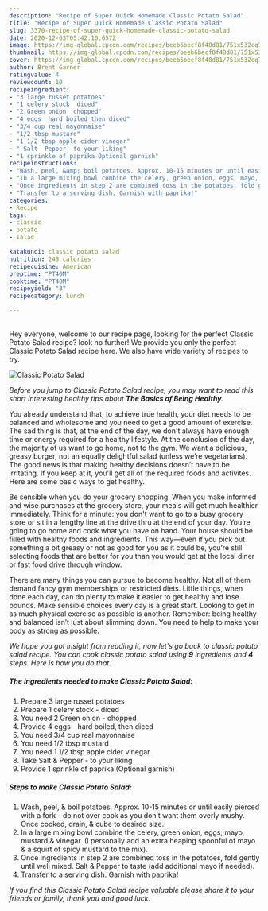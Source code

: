 ```yaml
---
description: "Recipe of Super Quick Homemade Classic Potato Salad"
title: "Recipe of Super Quick Homemade Classic Potato Salad"
slug: 3370-recipe-of-super-quick-homemade-classic-potato-salad
date: 2020-12-03T05:42:10.657Z
image: https://img-global.cpcdn.com/recipes/beeb6becf8f48d81/751x532cq70/classic-potato-salad-recipe-main-photo.jpg
thumbnail: https://img-global.cpcdn.com/recipes/beeb6becf8f48d81/751x532cq70/classic-potato-salad-recipe-main-photo.jpg
cover: https://img-global.cpcdn.com/recipes/beeb6becf8f48d81/751x532cq70/classic-potato-salad-recipe-main-photo.jpg
author: Brent Garner
ratingvalue: 4
reviewcount: 10
recipeingredient:
- "3 large russet potatoes"
- "1 celery stock  diced"
- "2 Green onion  chopped"
- "4 eggs  hard boiled then diced"
- "3/4 cup real mayonnaise"
- "1/2 tbsp mustard"
- "1 1/2 tbsp apple cider vinegar"
- " Salt  Pepper  to your liking"
- "1 sprinkle of paprika Optional garnish"
recipeinstructions:
- "Wash, peel, &amp; boil potatoes. Approx. 10-15 minutes or until easily pierced with a fork - do not over cook as you don’t want them overly mushy. Once cooked, drain, &amp; cube to desired size."
- "In a large mixing bowl combine the celery, green onion, eggs, mayo, mustard &amp; vinegar. (I personally add an extra heaping spoonful of mayo &amp; a squirt of spicy mustard to the mix)."
- "Once ingredients in step 2 are combined toss in the potatoes, fold gently until well mixed. Salt &amp; Pepper to taste (add additional mayo if needed)."
- "Transfer to a serving dish. Garnish with paprika!"
categories:
- Recipe
tags:
- classic
- potato
- salad

katakunci: classic potato salad 
nutrition: 245 calories
recipecuisine: American
preptime: "PT40M"
cooktime: "PT40M"
recipeyield: "3"
recipecategory: Lunch

---
```

<br>
Hey everyone, welcome to our recipe page, looking for the perfect Classic Potato Salad recipe? look no further! We provide you only the perfect Classic Potato Salad recipe here. We also have wide variety of recipes to try.
<br>


![Classic Potato Salad](https://img-global.cpcdn.com/recipes/beeb6becf8f48d81/751x532cq70/classic-potato-salad-recipe-main-photo.jpg)

<i>Before you jump to Classic Potato Salad recipe, you may want to read this short interesting healthy tips about <strong>The Basics of Being Healthy</strong>.</i>

You already understand that, to achieve true health, your diet needs to be balanced and wholesome and you need to get a good amount of exercise. The sad thing is that, at the end of the day, we don't always have enough time or energy required for a healthy lifestyle. At the conclusion of the day, the majority of us want to go home, not to the gym. We want a delicious, greasy burger, not an equally delightful salad (unless we’re vegetarians). The good news is that making healthy decisions doesn’t have to be irritating. If you keep at it, you'll get all of the required foods and activites. Here are some basic ways to get healthy.

Be sensible when you do your grocery shopping. When you make informed and wise purchases at the grocery store, your meals will get much healthier immediately. Think for a minute: you don't want to go to a busy grocery store or sit in a lengthy line at the drive thru at the end of your day. You’re going to go home and cook what you have on hand. Your house should be filled with healthy foods and ingredients. This way—even if you pick out something a bit greasy or not as good for you as it could be, you’re still selecting foods that are better for you than you would get at the local diner or fast food drive through window.

There are many things you can pursue to become healthy. Not all of them demand fancy gym memberships or restricted diets. Little things, when done each day, can do plenty to make it easier to get healthy and lose pounds. Make sensible choices every day is a great start. Looking to get in as much physical exercise as possible is another. Remember: being healthy and balanced isn’t just about slimming down. You need to help to make your body as strong as possible. 


<i>We hope you got insight from reading it, now let's go back to classic potato salad recipe. You can cook classic potato salad using <strong>9</strong> ingredients and <strong>4</strong> steps. Here is how you do that.
</i>

##### The ingredients needed to make Classic Potato Salad:

1. Prepare 3 large russet potatoes
1. Prepare 1 celery stock - diced
1. You need 2 Green onion - chopped
1. Provide 4 eggs - hard boiled, then diced
1. You need 3/4 cup real mayonnaise
1. You need 1/2 tbsp mustard
1. You need 1 1/2 tbsp apple cider vinegar
1. Take  Salt &amp; Pepper - to your liking
1. Provide 1 sprinkle of paprika (Optional garnish)


##### Steps to make Classic Potato Salad:

1. Wash, peel, &amp; boil potatoes. Approx. 10-15 minutes or until easily pierced with a fork - do not over cook as you don’t want them overly mushy. Once cooked, drain, &amp; cube to desired size.
1. In a large mixing bowl combine the celery, green onion, eggs, mayo, mustard &amp; vinegar. (I personally add an extra heaping spoonful of mayo &amp; a squirt of spicy mustard to the mix).
1. Once ingredients in step 2 are combined toss in the potatoes, fold gently until well mixed. Salt &amp; Pepper to taste (add additional mayo if needed).
1. Transfer to a serving dish. Garnish with paprika!


<i>If you find this Classic Potato Salad recipe valuable please share it to your friends or family, thank you and good luck.</i>
